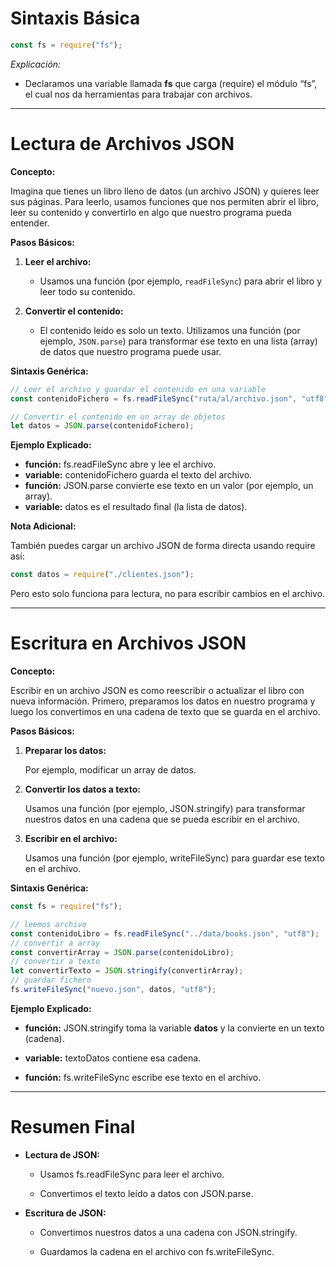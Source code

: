 # **Sintaxis Básica**

```js
const fs = require("fs");
```

_Explicación:_

- Declaramos una variable llamada **fs** que carga (require) el módulo “fs”, el cual nos da herramientas para trabajar con archivos.

---

# **Lectura de Archivos JSON**

**Concepto:**

Imagina que tienes un libro lleno de datos (un archivo JSON) y quieres leer sus páginas. Para leerlo, usamos funciones que nos permiten abrir el libro, leer su contenido y convertirlo en algo que nuestro programa pueda entender.


**Pasos Básicos:**

1. **Leer el archivo:**
	- Usamos una función (por ejemplo, `readFileSync`) para abrir el libro y leer todo su contenido.

2. **Convertir el contenido:**

	- El contenido leído es solo un texto. Utilizamos una función (por ejemplo, `JSON.parse`) para transformar ese texto en una lista (array) de datos que nuestro programa puede usar.



**Sintaxis Genérica:**

```js
// Leer el archivo y guardar el contenido en una variable
const contenidoFichero = fs.readFileSync("ruta/al/archivo.json", "utf8");

// Convertir el contenido en un array de objetos
let datos = JSON.parse(contenidoFichero);
```

**Ejemplo Explicado:**

- **función:** fs.readFileSync abre y lee el archivo.
- **variable:** contenidoFichero guarda el texto del archivo.
- **función:** JSON.parse convierte ese texto en un valor (por ejemplo, un array).
- **variable:** datos es el resultado final (la lista de datos).

  
**Nota Adicional:**

También puedes cargar un archivo JSON de forma directa usando require así:

```js
const datos = require("./clientes.json");
```

Pero esto solo funciona para lectura, no para escribir cambios en el archivo.

---


# **Escritura en Archivos JSON**
 

**Concepto:**

Escribir en un archivo JSON es como reescribir o actualizar el libro con nueva información. Primero, preparamos los datos en nuestro programa y luego los convertimos en una cadena de texto que se guarda en el archivo.

  
**Pasos Básicos:**

1. **Preparar los datos:**
    
    Por ejemplo, modificar un array de datos.

2. **Convertir los datos a texto:**
    
    Usamos una función (por ejemplo, JSON.stringify) para transformar nuestros datos en una cadena que se pueda escribir en el archivo.

3. **Escribir en el archivo:**
    
    Usamos una función (por ejemplo, writeFileSync) para guardar ese texto en el archivo.



**Sintaxis Genérica:**

```js
const fs = require("fs");

// leemos archivo
const contenidoLibro = fs.readFileSync("../data/books.json", "utf8");
// convertir a array
const convertirArray = JSON.parse(contenidoLibro);
// convertir a texto
let convertirTexto = JSON.stringify(convertirArray);
// guardar fichero
fs.writeFileSync("nuevo.json", datos, "utf8"); 
```

**Ejemplo Explicado:**

- **función:** JSON.stringify toma la variable **datos** y la convierte en un texto (cadena).
    
- **variable:** textoDatos contiene esa cadena.
    
- **función:** fs.writeFileSync escribe ese texto en el archivo.


---

# **Resumen Final**

- **Lectura de JSON:**
    
    - Usamos fs.readFileSync para leer el archivo.
        
    - Convertimos el texto leído a datos con JSON.parse.
        
    
- **Escritura de JSON:**
    
    - Convertimos nuestros datos a una cadena con JSON.stringify.
        
    - Guardamos la cadena en el archivo con fs.writeFileSync.
  